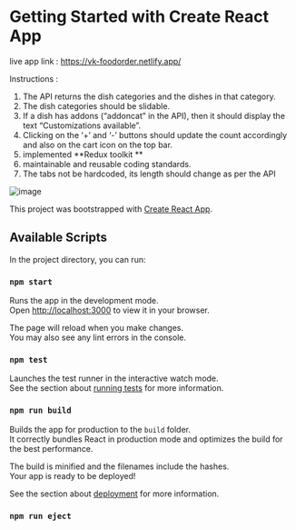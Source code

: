 # Getting Started with Create React App

live app link : https://vk-foodorder.netlify.app/

Instructions :
1. The API returns the dish categories and the dishes in that category.
2. The dish categories should be slidable.
3. If a dish has addons (“addoncat” in the API), then it should display the text
“Customizations available”.
4. Clicking on the ‘+’ and ‘-’ buttons should update the count accordingly and also
on the cart icon on the top bar.
5. implemented **Redux toolkit **
6. maintainable and reusable coding standards.
7. The tabs not be hardcoded, its length should change as per the API


![image](https://github.com/Amalvk/food-ordering-app/assets/55309949/8c0dab43-85bc-4e6b-9f3d-f9901819ad1a)


This project was bootstrapped with [Create React App](https://github.com/facebook/create-react-app).

## Available Scripts

In the project directory, you can run:

### `npm start`

Runs the app in the development mode.\
Open [http://localhost:3000](http://localhost:3000) to view it in your browser.

The page will reload when you make changes.\
You may also see any lint errors in the console.

### `npm test`

Launches the test runner in the interactive watch mode.\
See the section about [running tests](https://facebook.github.io/create-react-app/docs/running-tests) for more information.

### `npm run build`

Builds the app for production to the `build` folder.\
It correctly bundles React in production mode and optimizes the build for the best performance.

The build is minified and the filenames include the hashes.\
Your app is ready to be deployed!

See the section about [deployment](https://facebook.github.io/create-react-app/docs/deployment) for more information.

### `npm run eject`

